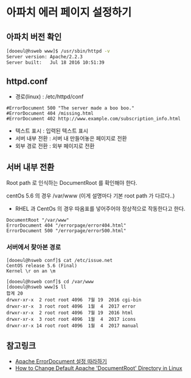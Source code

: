 # 아파치 에러 페이지 설정하기

## 아파치 버전 확인

```bash
[dooeul@hsweb www]$ /usr/sbin/httpd -v
Server version: Apache/2.2.3
Server built:   Jul 18 2016 10:51:39
```

## httpd.conf

- 경로(linux) : /etc/httpd/conf

```
#ErrorDocument 500 "The server made a boo boo."
#ErrorDocument 404 /missing.html
#ErrorDocument 402 http://www.example.com/subscription_info.html
```

- 텍스트 표시 : 입력된 텍스트 표시
- 서버 내부 전환 : 서버 내 만들어놓은 페이지로 전환
- 외부 경로 전환 : 외부 페이지로 전환

## 서버 내부 전환

Root path 로 인식하는 DocumentRoot 를 확인해야 한다.

centOs 5.6 의 경우 /var/www (이게 설명마다 기본 root path 가 다르다..)

- RHEL 과 CentOs 의 경우 따옴표를 넣어주어야 정상적으로 작동한다고 한다.

```
DocumentRoot "/var/www"
ErrorDocument 404 "/errorpage/error404.html"
ErrorDocument 500 "/errorpage/error500.html"
```

### 서버에서 찾아본 경로

```
[dooeul@hsweb conf]$ cat /etc/issue.net
CentOS release 5.6 (Final)
Kernel \r on an \m

[dooeul@hsweb conf]$ cd /var/www
[dooeul@hsweb www]$ ll
합계 20
drwxr-xr-x  2 root root 4096  7월 19  2016 cgi-bin
drwxr-xr-x  3 root root 4096  1월  4  2017 error
drwxr-xr-x  2 root root 4096  7월 19  2016 html
drwxr-xr-x  3 root root 4096  1월  4  2017 icons
drwxr-xr-x 14 root root 4096  1월  4  2017 manual
```

## 참고링크

- [Apache ErrorDocument 설정 따라하기](https://hello-nanam.tistory.com/56)
- [How to Change Default Apache 'DocumentRoot' Directory in Linux](https://www.tecmint.com/change-root-directory-of-apache-web-server/)
